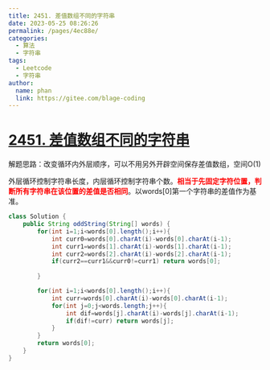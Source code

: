 ```yaml
---
title: 2451. 差值数组不同的字符串
date: 2023-05-25 08:26:26
permalink: /pages/4ec88e/
categories:
  - 算法
  - 字符串
tags:
  - Leetcode
  - 字符串
author: 
  name: phan
  link: https://gitee.com/blage-coding
---
```

# [2451. 差值数组不同的字符串](https://leetcode.cn/problems/odd-string-difference/)

解题思路：改变循环内外层顺序，可以不用另外开辟空间保存差值数组，空间O(1)

外层循环控制字符串长度，内层循环控制字符串个数。<font color="red">**相当于先固定字符位置，判断所有字符串在该位置的差值是否相同**</font>。以words[0]第一个字符串的差值作为基准。

```java
class Solution {
    public String oddString(String[] words) {
        for(int i=1;i<words[0].length();i++){
            int curr0=words[0].charAt(i)-words[0].charAt(i-1);
            int curr1=words[1].charAt(i)-words[1].charAt(i-1);
            int curr2=words[2].charAt(i)-words[2].charAt(i-1);
            if(curr2==curr1&&curr0!=curr1) return words[0];
            
        }

        for(int i=1;i<words[0].length();i++){
            int curr=words[0].charAt(i)-words[0].charAt(i-1);
            for(int j=0;j<words.length;j++){
                int dif=words[j].charAt(i)-words[j].charAt(i-1);
                if(dif!=curr) return words[j];
            }
        }
        return words[0];
    }
}
```

